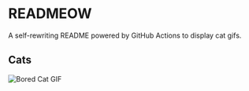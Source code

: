 # READMEOW

A self-rewriting README powered by GitHub Actions to display cat gifs.

## Cats

![Bored Cat GIF](https://media4.giphy.com/media/v1.Y2lkPTlhY2QwMmRhbnR6cWY5ZWMxYWU4c2t0Zmd0b2ZuZWkxOWN4eGdoNmd5cGl3OTJ5bCZlcD12MV9naWZzX3NlYXJjaCZjdD1n/mlvseq9yvZhba/200.gif)
